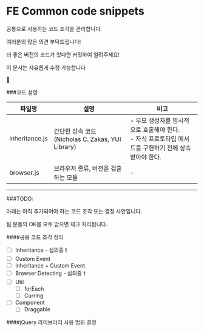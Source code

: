 FE Common code snippets
====

공통으로 사용하는 코드 조각을 관리합니다.

여러분의 많은 의견 부탁드립니다!

더 좋은 버전의 코드가 있다면 커밋하여 알려주세요!

이 문서는 자유롭게 수정 가능합니다

:clap:

###코드 설명

|파일명|설명|비고|
|----|-----------|------|
|inheritance.js|간단한 상속 코드 (Nicholas C. Zakas, YUI Library)|- 부모 생성자를 명시적으로 호출해야 한다.<br />- 자식 프로토타입 메서드를 구현하기 전에 상속받아야 한다.|
|browser.js|브라우저 종류, 버전을 검출하는 모듈|-|

----

###TODO:

아래는 아직 추가되어야 하는 코드 조각 또는 결정 사안입니다.

팀 분들의 OK를 모두 받으면 체크 처리됩니다.

####공용 코드 조각 정리

- [ ] Inheritance - 심의중 :exclamation:
- [ ] Custom Event
- [ ] Inheritance + Custom Event
- [ ] Browser Detecting - 심의중 :exclamation:
- [ ] Util
    - [ ] forEach
    - [ ] Curring
- [ ] Component
    - [ ] Draggable

####jQuery 라이브러리 사용 범위 결정
